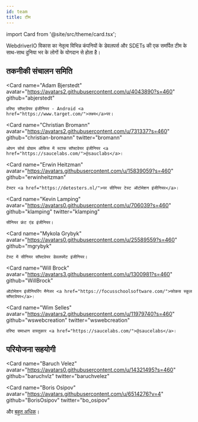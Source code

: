```yaml
---
id: team
title: टीम
---
```


import Card from '@site/src/theme/card.tsx';

WebdriverIO विकास का नेतृत्व विभिन्न कंपनियों के डेवलपर्स और SDETs की एक समर्पित टीम के साथ-साथ दुनिया भर के लोगों के योगदान से होता है।

## तकनीकी संचालन समिति

<Card
    name="Adam Bjerstedt"
    avatar="https://avatars2.githubusercontent.com/u/4043890?s=460"
    github="abjerstedt"
>
    वरिष्ठ सॉफ्टवेयर इंजीनियर - Android <a href="https://www.target.com/">लक्ष्य</a>पर।
</Card>

<Card
    name="Christian Bromann"
    avatar="https://avatars2.githubusercontent.com/u/731337?s=460"
    github="christian-bromann"
    twitter="bromann"
>
    ओपन सोर्स प्रोग्राम ऑफिस में स्टाफ सॉफ्टवेयर इंजीनियर <a href="https://saucelabs.com/">@sauclabs</a>।
</Card>

<Card
    name="Erwin Heitzman"
    avatar="https://avatars.githubusercontent.com/u/15839059?s=460"
    github="erwinheitzman"
>
    टेस्टर <a href="https://detesters.nl/">पर सीनियर टेस्ट ऑटोमेशन इंजीनियर</a>।
</Card>

<Card
    name="Kevin Lamping"
    avatar="https://avatars0.githubusercontent.com/u/706039?s=460"
    github="klamping"
    twitter="klamping"
>
    सीनियर फ्रंट एंड इंजीनियर।
</Card>

<Card
    name="Mykola Grybyk"
    avatar="https://avatars0.githubusercontent.com/u/25589559?s=460"
    github="mgrybyk"
>
    टेस्ट में सीनियर सॉफ्टवेयर डेवलपमेंट इंजीनियर।
</Card>

<Card
    name="Will Brock"
    avatar="https://avatars3.githubusercontent.com/u/1300981?s=460"
    github="WillBrock"
>
    ऑटोमेशन इंजीनियरिंग मैनेजर <a href="https://focusschoolsoftware.com/">फोकस स्कूल सॉफ्टवेयर</a>।
</Card>

<Card
    name="Wim Selles"
    avatar="https://avatars2.githubusercontent.com/u/11979740?s=460"
    github="wswebcreation"
    twitter="wswebcreation"
>
    वरिष्ठ समाधान वास्तुकार <a href="https://saucelabs.com/">@saucelabs</a>।
</Card>

## परियोजना सहयोगी

<Card
    name="Baruch Velez"
    avatar="https://avatars0.githubusercontent.com/u/14321495?s=460"
    github="baruchvlz"
    twitter="baruchvelez"
>
</Card>

<Card
    name="Boris Osipov"
    avatar="https://avatars.githubusercontent.com/u/6514276?v=4"
    github="BorisOsipov"
    twitter="bo_osipov"
>
</Card>

और [बहुत अधिक](https://github.com/orgs/webdriverio/people)।
